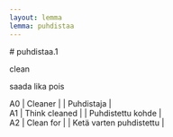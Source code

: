 ```yaml
---
layout: lemma
lemma: puhdistaa
---
```


<div class="sense">
# <span class="sensename">puhdistaa.1</span>

<span class="description">clean</span>

<span class="description">saada lika pois</span>

A0 | Cleaner |   | Puhdistaja |  
A1 | Think cleaned |   | Puhdistettu kohde |  
A2 | Clean for |   | Ketä varten puhdistettu |  

</div>

